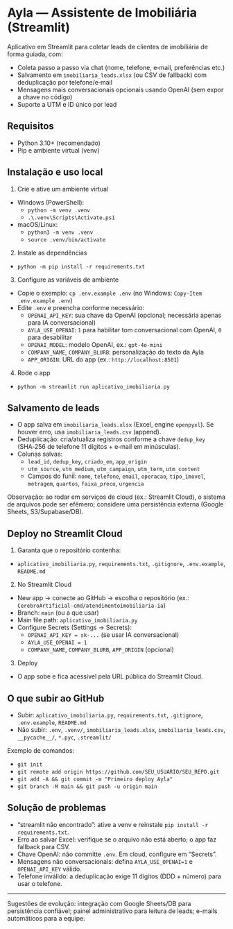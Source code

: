 # Ayla — Assistente de Imobiliária (Streamlit)

Aplicativo em Streamlit para coletar leads de clientes de imobiliária de forma guiada, com:
- Coleta passo a passo via chat (nome, telefone, e‑mail, preferências etc.)
- Salvamento em `imobiliaria_leads.xlsx` (ou CSV de fallback) com deduplicação por telefone/e‑mail
- Mensagens mais conversacionais opcionais usando OpenAI (sem expor a chave no código)
- Suporte a UTM e ID único por lead

## Requisitos
- Python 3.10+ (recomendado)
- Pip e ambiente virtual (venv)

## Instalação e uso local
1) Crie e ative um ambiente virtual
- Windows (PowerShell):
  - `python -m venv .venv`
  - `.\.venv\Scripts\Activate.ps1`
- macOS/Linux:
  - `python3 -m venv .venv`
  - `source .venv/bin/activate`

2) Instale as dependências
- `python -m pip install -r requirements.txt`

3) Configure as variáveis de ambiente
- Copie o exemplo: `cp .env.example .env` (no Windows: `Copy-Item .env.example .env`)
- Edite `.env` e preencha conforme necessário:
  - `OPENAI_API_KEY`: sua chave da OpenAI (opcional; necessária apenas para IA conversacional)
  - `AYLA_USE_OPENAI`: `1` para habilitar tom conversacional com OpenAI, `0` para desabilitar
  - `OPENAI_MODEL`: modelo OpenAI, ex.: `gpt-4o-mini`
  - `COMPANY_NAME`, `COMPANY_BLURB`: personalização do texto da Ayla
  - `APP_ORIGIN`: URL do app (ex.: `http://localhost:8501`)

4) Rode o app
- `python -m streamlit run aplicativo_imobiliaria.py`

## Salvamento de leads
- O app salva em `imobiliaria_leads.xlsx` (Excel, engine `openpyxl`). Se houver erro, usa `imobiliaria_leads.csv` (append).
- Deduplicação: cria/atualiza registros conforme a chave `dedup_key` (SHA‑256 de telefone 11 dígitos + e‑mail em minúsculas).
- Colunas salvas:
  - `lead_id`, `dedup_key`, `criado_em`, `app_origin`
  - `utm_source`, `utm_medium`, `utm_campaign`, `utm_term`, `utm_content`
  - Campos do funil: `nome`, `telefone`, `email`, `operacao`, `tipo_imovel`, `metragem`, `quartos`, `faixa_preco`, `urgencia`

Observação: ao rodar em serviços de cloud (ex.: Streamlit Cloud), o sistema de arquivos pode ser efêmero; considere uma persistência externa (Google Sheets, S3/Supabase/DB).

## Deploy no Streamlit Cloud
1) Garanta que o repositório contenha:
- `aplicativo_imobiliaria.py`, `requirements.txt`, `.gitignore`, `.env.example`, `README.md`

2) No Streamlit Cloud
- New app → conecte ao GitHub → escolha o repositório (ex.: `CerebroArtificial-cmd/atendimentoimobiliaria-ia`)
- Branch: `main` (ou a que usar)
- Main file path: `aplicativo_imobiliaria.py`
- Configure Secrets (Settings → Secrets):
  - `OPENAI_API_KEY = sk-...` (se usar IA conversacional)
  - `AYLA_USE_OPENAI = 1`
  - `COMPANY_NAME`, `COMPANY_BLURB`, `APP_ORIGIN` (opcional)

3) Deploy
- O app sobe e fica acessível pela URL pública do Streamlit Cloud.

## O que subir ao GitHub
- Subir: `aplicativo_imobiliaria.py`, `requirements.txt`, `.gitignore`, `.env.example`, `README.md`
- Não subir: `.env`, `.venv/`, `imobiliaria_leads.xlsx`, `imobiliaria_leads.csv`, `__pycache__/`, `*.pyc`, `.streamlit/`

Exemplo de comandos:
- `git init`
- `git remote add origin https://github.com/SEU_USUARIO/SEU_REPO.git`
- `git add -A && git commit -m "Primeiro deploy Ayla"`
- `git branch -M main && git push -u origin main`

## Solução de problemas
- “streamlit não encontrado”: ative a venv e reinstale `pip install -r requirements.txt`.
- Erro ao salvar Excel: verifique se o arquivo não está aberto; o app faz fallback para CSV.
- Chave OpenAI: não committe `.env`. Em cloud, configure em “Secrets”.
- Mensagens não conversacionais: defina `AYLA_USE_OPENAI=1` e `OPENAI_API_KEY` válido.
- Telefone inválido: a deduplicação exige 11 dígitos (DDD + número) para usar o telefone.

---
Sugestões de evolução: integração com Google Sheets/DB para persistência confiável; painel administrativo para leitura de leads; e-mails automáticos para a equipe.
